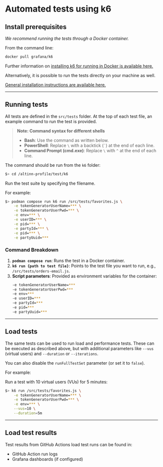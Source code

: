 # Automated tests using k6

## Install prerequisites

*We recommend running the tests through a Docker container.*

From the command line:

```bash
docker pull grafana/k6
```

Further information on [installing k6 for running in Docker is available here.](https://k6.io/docs/get-started/installation/#docker)

Alternatively, it is possible to run the tests directly on your machine as well.

[General installation instructions are available here.](https://k6.io/docs/get-started/installation/)

---

## Running tests

All tests are defined in the `src/tests` folder. At the top of each test file, an example command to run the test is provided.

> **Note: Command syntax for different shells**
> - **Bash**: Use the command as written below.
> - **PowerShell**: Replace `\` with a backtick (`` ` ``) at the end of each line.
> - **Command Prompt (cmd.exe)**: Replace `\` with `^` at the end of each line.

The command should be run from the `k6` folder:

```bash
$> cd /altinn-profile/test/k6
```

Run the test suite by specifying the filename.

For example:

```bash
$> podman compose run k6 run /src/tests/favorites.js \
    -e tokenGeneratorUserName=*** \
    -e tokenGeneratorUserPwd=*** \
    -e env=*** \
    -e userID=*** \
    -e pid=*** \
    -e partyId=*** \
    -e pid=*** \
    -e partyUuid=***
```

### Command Breakdown

1. **`podman compose run`**: Runs the test in a Docker container.
2. **`k6 run {path to test file}`**: Points to the test file you want to run, e.g., `/src/tests/orders-email.js`.
3. **Script parameters**: Provided as environment variables for the container:
   ```bash
   -e tokenGeneratorUserName=***
   -e tokenGeneratorUserPwd=***
   -e env=***
   -e userID=***
   -e partyId=***
   -e pid=***
   -e partyUuid=***
   ```

---


## Load tests

The same tests can be used to run load and performance tests. These can be executed as described above, but with additional parameters like `--vus` (virtual users) and `--duration` or `--iterations`. 

You can also disable the `runFullTestSet` parameter (or set it to `false`).

For example:

Run a test with 10 virtual users (VUs) for 5 minutes:

```bash
$> k6 run /src/tests/favorites.js \
    -e tokenGeneratorUserName=*** \
    -e tokenGeneratorUserPwd=*** \
    -e env=*** \
    --vus=10 \
    --duration=5m
```

---


## Load test results

Test results from GitHub Actions load test runs can be found in:

- GitHub Action run logs
- Grafana dashboards (if configured)
